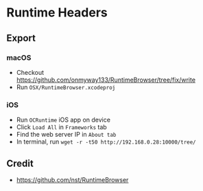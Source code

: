 # Runtime Headers

## Export

### macOS

- Checkout https://github.com/onmyway133/RuntimeBrowser/tree/fix/write
- Run `OSX/RuntimeBrowser.xcodeproj`

### iOS

- Run `OCRuntime` iOS app on device
- Click `Load All` in `Frameworks` tab
- Find the web server IP in `About tab`
- In terminal, run `wget -r -t50 http://192.168.0.28:10000/tree/`

## Credit

- https://github.com/nst/RuntimeBrowser